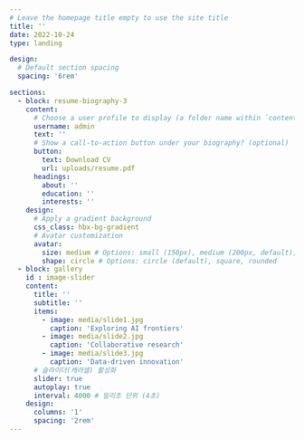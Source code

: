```yaml
---
# Leave the homepage title empty to use the site title
title: ''
date: 2022-10-24
type: landing

design:
  # Default section spacing
  spacing: '6rem'

sections:
  - block: resume-biography-3
    content:
      # Choose a user profile to display (a folder name within `content/authors/`)
      username: admin
      text: ''
      # Show a call-to-action button under your biography? (optional)
      button:
        text: Download CV
        url: uploads/resume.pdf
      headings:
        about: ''
        education: ''
        interests: ''
    design:
      # Apply a gradient background
      css_class: hbx-bg-gradient
      # Avatar customization
      avatar:
        size: medium # Options: small (150px), medium (200px, default), large (320px), xl (400px), xxl (500px)
        shape: circle # Options: circle (default), square, rounded
  - block: gallery
    id : image-slider
    content:
      title: ''
      subtitle: ''
      items:
        - image: media/slide1.jpg
          caption: 'Exploring AI frontiers'
        - image: media/slide2.jpg
          caption: 'Collaborative research'
        - image: media/slide3.jpg
          caption: 'Data-driven innovation'
      # 슬라이더(캐러셀) 활성화
      slider: true
      autoplay: true
      interval: 4000 # 밀리초 단위 (4초)
    design:
      columns: '1'
      spacing: '2rem'
---
```


